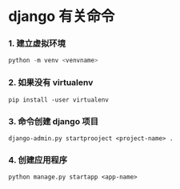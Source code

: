 # django 有关命令

### 1. 建立虚拟环境
```python
python -m venv <venvname>
```

### 2. 如果没有 virtualenv
```.env
pip install -user virtualenv

```

### 3. 命令创建 django 项目

```.env
django-admin.py startprooject <project-name> .
```

### 4. 创建应用程序

```.env
python manage.py startapp <app-name>
```